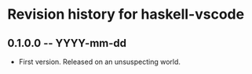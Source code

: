 # Revision history for haskell-vscode

## 0.1.0.0 -- YYYY-mm-dd

* First version. Released on an unsuspecting world.
